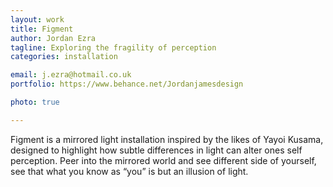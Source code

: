 ```yaml
---
layout: work
title: Figment
author: Jordan Ezra
tagline: Exploring the fragility of perception
categories: installation

email: j.ezra@hotmail.co.uk
portfolio: https://www.behance.net/Jordanjamesdesign

photo: true

---
```


Figment is a mirrored light installation inspired by the likes of Yayoi Kusama, designed to highlight how subtle differences in light can alter ones self perception. Peer into the mirrored world and see different side of yourself, see that what you know as “you” is but an illusion of light.